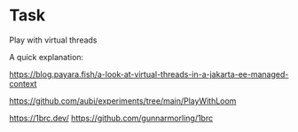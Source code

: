 # Task

Play with virtual threads

A quick explanation:

https://blog.payara.fish/a-look-at-virtual-threads-in-a-jakarta-ee-managed-context

https://github.com/aubi/experiments/tree/main/PlayWithLoom

https://1brc.dev/
https://github.com/gunnarmorling/1brc